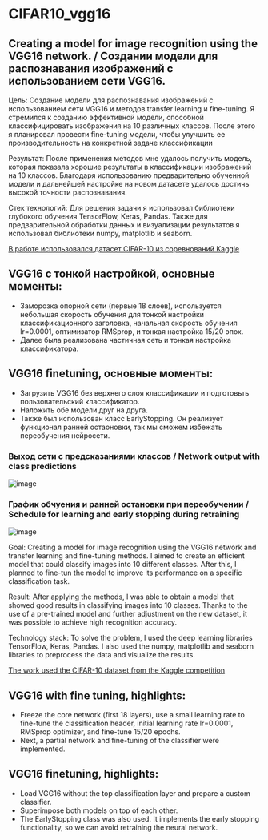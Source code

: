 # CIFAR10_vgg16
## Creating a model for image recognition using the VGG16 network. / Создании модели для распознавания изображений с использованием сети VGG16.

Цель: Создание модели для распознавания изображений с использованием сети VGG16 и методов transfer learning и fine-tuning. Я стремился к созданию эффективной модели, способной классифицировать изображения на 10 различных классов. После этого я планировал провести fine-tuning модели, чтобы улучшить ее производительность на конкретной задаче классификации

Результат: После применения методов мне удалось получить модель, которая показала хорошие результаты в классификации изображений на 10 классов. Благодаря использованию предварительно обученной модели и дальнейшей настройке на новом датасете удалось достичь высокой точности распознавания.

Стек технологий: Для решения задачи я использовал библиотеки глубокого обучения TensorFlow, Keras, Pandas. Также для предварительной обработки данных и визуализации результатов я использовал библиотеки numpy, matplotlib и seaborn.

[В работе использовался датасет CIFAR-10 из соревнований Kaggle](https://www.kaggle.com/c/cifar-10)

## VGG16 с тонкой настройкой, основные моменты:
* Заморозка опорной сети (первые 18 слоев), используется небольшая скорость обучения для тонкой настройки классификационного заголовка, начальная скорость обучения lr=0.0001, оптимизатор RMSprop, и тонкая настройка 15/20 эпох.
* Далее была реализована частичная сеть и тонкая настройка классификатора.

## VGG16 finetuning, основные моменты:
* Загрузить VGG16 без верхнего слоя классификации и подготовьть пользовательский классификатор.
* Наложить обе модели друг на друга.
* Также был использован класс EarlyStopping. Он реализует функционал ранней остаоновки, так мы сможем избежать переобучения нейросети.

### Выход сети с предсказаниями классов / Network output with class predictions
![image](https://github.com/ArtemAvgutin/CIFAR10_vgg16/assets/131138862/0133ae8a-bacd-4b85-98e0-733853b18add)

### График обчуения и ранней остановки при переобучении / Schedule for learning and early stopping during retraining
![image](https://github.com/ArtemAvgutin/CIFAR10_vgg16/assets/131138862/0f65630f-f3c1-4c6f-904f-c68b7258e55e)

Goal: Creating a model for image recognition using the VGG16 network and transfer learning and fine-tuning methods. I aimed to create an efficient model that could classify images into 10 different classes. After this, I planned to fine-tun the model to improve its performance on a specific classification task.

Result: After applying the methods, I was able to obtain a model that showed good results in classifying images into 10 classes. Thanks to the use of a pre-trained model and further adjustment on the new dataset, it was possible to achieve high recognition accuracy.

Technology stack: To solve the problem, I used the deep learning libraries TensorFlow, Keras, Pandas. I also used the numpy, matplotlib and seaborn libraries to preprocess the data and visualize the results.

[The work used the CIFAR-10 dataset from the Kaggle competition](https://www.kaggle.com/c/cifar-10)

## VGG16 with fine tuning, highlights:
* Freeze the core network (first 18 layers), use a small learning rate to fine-tune the classification header, initial learning rate lr=0.0001, RMSprop optimizer, and fine-tune 15/20 epochs.
* Next, a partial network and fine-tuning of the classifier were implemented.

## VGG16 finetuning, highlights:
* Load VGG16 without the top classification layer and prepare a custom classifier.
* Superimpose both models on top of each other.
* The EarlyStopping class was also used. It implements the early stopping functionality, so we can avoid retraining the neural network.
